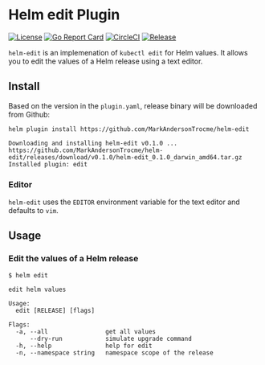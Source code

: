 # Helm edit Plugin

[![License](https://img.shields.io/badge/License-Apache%202.0-blue.svg)](https://opensource.org/licenses/Apache-2.0)
[![Go Report Card](https://goreportcard.com/badge/github.com/MarkAndersonTrocme/helm-edit)](https://goreportcard.com/report/github.com/MarkAndersonTrocme/helm-edit)
[![CircleCI](https://circleci.com/gh/MarkAndersonTrocme/helm-edit/tree/main.svg?style=svg)](https://circleci.com/gh/MarkAndersonTrocme/helm-edit/tree/main)
[![Release](https://img.shields.io/github/release/MarkAndersonTrocme/helm-edit.svg?style=flat-square)](https://github.com/MarkAndersonTrocme/helm-edit/releases/latest)

`helm-edit` is an implemenation of `kubectl edit` for Helm values. It allows you to edit the values of a Helm release using a text editor.

## Install

Based on the version in the `plugin.yaml`, release binary will be downloaded from Github:

```console
helm plugin install https://github.com/MarkAndersonTrocme/helm-edit
```

```console
Downloading and installing helm-edit v0.1.0 ...
https://github.com/MarkAndersonTrocme/helm-edit/releases/download/v0.1.0/helm-edit_0.1.0_darwin_amd64.tar.gz
Installed plugin: edit
```

### Editor
`helm-edit` uses the `EDITOR` environment variable for the text editor and defaults to `vim`.

## Usage

### Edit the values of a Helm release

```console
$ helm edit

edit helm values

Usage:
  edit [RELEASE] [flags]

Flags:
  -a, --all                get all values
      --dry-run            simulate upgrade command
  -h, --help               help for edit
  -n, --namespace string   namespace scope of the release
```
